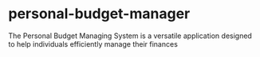 # personal-budget-manager
The Personal Budget Managing System is a versatile application designed to help individuals efficiently manage their finances

